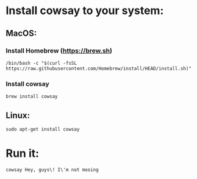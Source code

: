 # Install cowsay to your system:
## MacOS:
### Install Homebrew (https://brew.sh)
```
/bin/bash -c "$(curl -fsSL https://raw.githubusercontent.com/Homebrew/install/HEAD/install.sh)"
```
### Install cowsay
```
brew install cowsay
```
## Linux:
```
sudo apt-get install cowsay
```
# Run it:
```
cowsay Hey, guys\! I\'m not mooing
```

